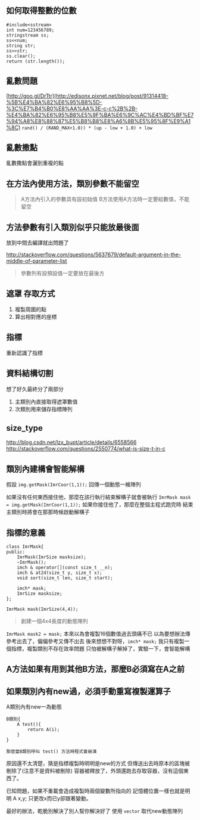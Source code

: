 ## 如何取得整數的位數
```
#include<sstream>
int num=123456789;
stringstream ss;
ss<<num;
string str;
ss>>str;
ss.clear();
return (str.length());
```

## 亂數問題
[http://goo.gl/DrTtr](http://edisonx.pixnet.net/blog/post/91314418-%5B%E4%BA%82%E6%95%B8%5D-%3C%E7%B4%B0%E8%AA%AA%3E-c-c%2B%2B-%E4%BA%82%E6%95%B8%E5%9F%BA%E6%9C%AC%E4%BD%BF%E7%94%A8%E8%88%87%E5%B8%B8%E8%A6%8B%E5%95%8F%E9%A1%8C)
`rand() / (RAND_MAX+1.0)) * (up - low + 1.0) + low`

## 亂數撒點
亂數撒點會灑到重複的點

## 在方法內使用方法，類別參數不能留空
> A方法內引入的參數具有設初始值
> B方法使用A方法時一定要給數值，不能留空

## 方法參數有引入類別似乎只能放最後面
放到中間去編譯就出問題了

http://stackoverflow.com/questions/5637679/default-argument-in-the-middle-of-parameter-list

> 參數列有設預設值一定要放在最後方

## 遮罩 存取方式
1. 複製周圍的點
2. 算出相對應的座標

## 指標
重新認識了指標

## 資料結構切割
想了好久最終分了兩部分
1. 主類別內直接取得遮罩數值
2. 次類別用來儲存指標陣列

## size_type
http://blog.csdn.net/lzx_bupt/article/details/6558566
http://stackoverflow.com/questions/2550774/what-is-size-t-in-c

## 類別內建構會智能解構
假設
`img.getMask(ImrCoor(1,1));`
回傳一個動態一維陣列

如果沒有任何東西接住他，那麼在該行執行結束解構子就會被執行
`ImrMask mask = img.getMask(ImrCoor(1,1));`
如果你接住他了，那麼在整個主程式跑完時
結束主類別時將會在那那時候啟動解構子

## 指標的意義
```
class ImrMask{
public:
    ImrMask(ImrSize masksize);
    ~ImrMask();
    imch & operator[](const size_t __n);
    imch & at2d(size_t y, size_t x);
    void sort(size_t len, size_t start);

    imch* mask;
    ImrSize masksize;
};
```

`ImrMask mask(ImrSize(4,4));`
> 創建一個4x4長度的動態陣列

`ImrMask mask2 = mask;`
本來以為會複製16個數值過去頭痛不已
以為要想辦法傳參考出去了，偏偏參考又傳不出去
後來想想不對呀，`imch* mask;`
我只有複製一個指標，複製類別不存在效率問題
只怕被解構子解掉了，實驗一下，會智能解構

## A方法如果有用到其他B方法，那麼B必須寫在A之前


## 如果類別內有new過，必須手動重寫複製運算子
A類別內有new一為動態

```
B類別{
	A test(){
		return A(i);
	}
}
```

`那麼當B類別呼叫 test() 方法時程式會崩潰`

原因還不太清楚，猜是指標複製時明明是new的方式
但傳送出去時原本的區塊被刪除了(注意不是資料被刪除)
容器被釋放了，外頭還跑去存取容器，沒有這個東西了。

已知問題，如果不重載會造成複製時兩個變數所指向的
記憶體位置一樣也就是明明 A x,y; 只更改x而已y卻跟著變動。

最好的辦法，乾脆別解決了別人幫你解決好了
使用 `vector` 取代new動態陣列

















